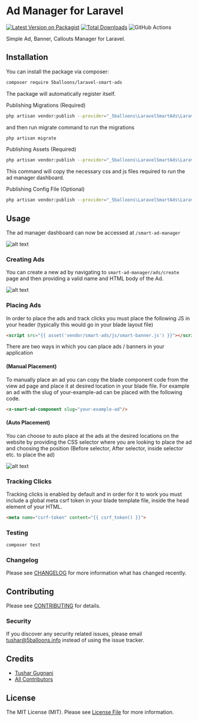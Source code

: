 # Ad Manager for Laravel

[![Latest Version on Packagist](https://img.shields.io/packagist/v/5balloons/laravel-smart-ads.svg?style=flat-square)](https://packagist.org/packages/5balloons/laravel-smart-ads)
[![Total Downloads](https://img.shields.io/packagist/dt/5balloons/laravel-smart-ads.svg?style=flat-square)](https://packagist.org/packages/5balloons/laravel-smart-ads)
![GitHub Actions](https://github.com/5balloons/laravel-smart-ads/actions/workflows/main.yml/badge.svg)

Simple Ad, Banner, Callouts Manager for Laravel. 

## Installation

You can install the package via composer:

```bash
composer require 5balloons/laravel-smart-ads
```

The package will automatically register itself.

Publishing Migrations (Required)

```bash
php artisan vendor:publish --provider="_5balloons\LaravelSmartAds\LaravelSmartAdsServiceProvider" --tag="smart-ads-migrations"
```

and then run migrate command to run the migrations

```bash
php artisan migrate
```

Publishing Assets (Required)

```bash
php artisan vendor:publish --provider="_5balloons\LaravelSmartAds\LaravelSmartAdsServiceProvider" --tag="smart-ads-assets"
```
This command will copy the necessary css and js files required to run the ad manager dashboard. 

Publishing Config File (Optional)

```bash
php artisan vendor:publish --provider="_5balloons\LaravelSmartAds\LaravelSmartAdsServiceProvider" --tag="smart-ads-config"
```

## Usage

The ad manager dashboard can now be accessed at `/smart-ad-manager`

![alt text](https://raw.githubusercontent.com/5balloons/laravel-smart-ads/main/art/smart-ads-dashboard.png)

### Creating Ads

You can create a new ad by navigating to `smart-ad-manager/ads/create` page and then providing a valid name and HTML body of the Ad. 

![alt text](https://raw.githubusercontent.com/5balloons/laravel-smart-ads/main/art/smart-ads-create-new.png)


### Placing Ads 

In order to place the ads and track clicks you must place the following JS in your header (typically this would go in your blade layout file)

```html
<script src="{{ asset('vendor/smart-ads/js/smart-banner.js') }}"></script>
```

There are two ways in which you can place ads / banners in your application

#### (Manual Placement)
To manually place an ad you can copy the blade component code from the view ad page and place it at desired location in your blade file. For example an ad with the slug of your-example-ad can be placed with the following code.

```html
<x-smart-ad-component slug="your-example-ad"/>
```

#### (Auto Placement)

You can choose to auto place at the ads at the desired locations on the website by providing the CSS selector where you are looking to place the ad and choosing the position (Before selector, After selector, inside selector etc. to place the ad)

![alt text](https://raw.githubusercontent.com/5balloons/laravel-smart-ads/main/art/ad-auto-placement.png)


### Tracking Clicks

Tracking clicks is enabled by default and in order for it to work you must include a global meta csrf token in your blade template file, inside the head element of your HTML.

```html
<meta name="csrf-token" content="{{ csrf_token() }}">
```


### Testing

```bash
composer test
```

### Changelog

Please see [CHANGELOG](CHANGELOG.md) for more information what has changed recently.

## Contributing

Please see [CONTRIBUTING](CONTRIBUTING.md) for details.

### Security

If you discover any security related issues, please email tushar@5balloons.info instead of using the issue tracker.

## Credits

-   [Tushar Gugnani](https://github.com/tushargugnani)
-   [All Contributors](../../contributors)

## License

The MIT License (MIT). Please see [License File](LICENSE.md) for more information.

